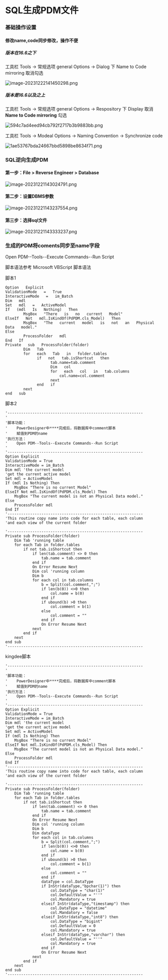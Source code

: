 # SQL生成PDM文件


<!--more-->

### 基础操作设置

#### 修改name,code同步修改，操作不便

##### 版本在16.6之下

工具栏 Tools -> 常规选项 general Options -> Dialog 下 Name to Code mirroring 取消勾选

![image-20231222141450298.png](./images/image-20231222141450298.png)

##### 版本是16.6以及之上

工具栏 Tools -> 常规选项 general Options -> Respository 下 Display 取消 **Name to Code mirroring** 勾选

![594c7ad4eed94cb792f2717b3b9883bb.png](./images/594c7ad4eed94cb792f2717b3b9883bb.png)

工具栏 Tools -> Modeal Options -> Naming Convention  -> Synchronize code

![1ae53767bda24667bbd5898be8634f71.png](./images/1ae53767bda24667bbd5898be8634f71.png)

### SQL逆向生成PDM

#### 第一步：File > Reverse Engineer > Database

![image-20231221143024791.png](./images/image-20231221143024791.png)

#### 第二步：设置DBMS参数

![image-20231221143237554.png](./images/image-20231221143237554.png)

#### 第三步：选择sql文件

![image-20231221143333237.png](./images/image-20231221143333237.png)

### 生成的PDM将coments同步至name字段

Open PDM--Tools--Execute Commands--Run Script

脚本语法参考 Microsoft VBScript 脚本语法

脚本1

```vbscript
Option   Explicit 
ValidationMode   =   True 
InteractiveMode   =   im_Batch 
Dim   mdl    
Set   mdl   =   ActiveModel 
If   (mdl   Is   Nothing)   Then 
        MsgBox   "There   is   no   current   Model" 
ElseIf   Not   mdl.IsKindOf(PdPDM.cls_Model)   Then 
        MsgBox   "The   current   model   is   not   an   Physical   Data   model." 
Else 
        ProcessFolder   mdl 
End   If 
Private   sub   ProcessFolder(folder) 
        Dim   Tab 
        for   each   Tab   in   folder.tables 
              if   not   tab.isShortcut   then
                    tab.name=tab.comment
                    Dim   col
                    for   each   col   in   tab.columns
                        col.name=col.comment 
                    next 
              end   if           
        next
end   sub
```

脚本2

```vbscript
'------------------------------------------------------------
'
'脚本功能：
'    PowerDesigner中****完成后，将数据库中comment脚本
'    赋值到PDM的name
'执行方法：
'    Open PDM--Tools--Execute Commands--Run Script
'
'------------------------------------------------------------
Option Explicit  
ValidationMode = True  
InteractiveMode = im_Batch
Dim mdl 'the current model   
'get the current active model  
Set mdl = ActiveModel  
If (mdl Is Nothing) Then  
    MsgBox "There is no current Model" 
ElseIf Not mdl.IsKindOf(PdPDM.cls_Model) Then  
    MsgBox "The current model is not an Physical Data model." 
Else  
    ProcessFolder mdl  
End If  
'------------------------------------------------------------
'This routine copy name into code for each table, each column  
'and each view of the current folder

'------------------------------------------------------------
Private sub ProcessFolder(folder)  
    Dim Tab 'running table  
    for each Tab in folder.tables  
        if not tab.isShortcut then  
            if len(tab.comment) <> 0 then  
                tab.name = tab.comment  
            end if  
            On Error Resume Next  
            Dim col 'running column
            Dim b
            for each col in tab.columns
                b = Split(col.comment,";") 
                if len(b(0)) <>0 then  
                    col.name = b(0)
                end if  
                if ubound(b) >0 then  
                    col.comment = b(1)
                else
                    col.comment = ""
                end if  
                On Error Resume Next  
            next  
        end if  
    next  
end sub 
'------------------------------------------------------------
```

kingdee脚本

```vbscript
'------------------------------------------------------------
'
'脚本功能：
'    PowerDesigner中****完成后，将数据库中comment脚本
'    赋值到PDM的name
'执行方法：
'    Open PDM--Tools--Execute Commands--Run Script
'
'------------------------------------------------------------
Option Explicit  
ValidationMode = True  
InteractiveMode = im_Batch
Dim mdl 'the current model   
'get the current active model  
Set mdl = ActiveModel  
If (mdl Is Nothing) Then  
    MsgBox "There is no current Model" 
ElseIf Not mdl.IsKindOf(PdPDM.cls_Model) Then  
    MsgBox "The current model is not an Physical Data model." 
Else  
    ProcessFolder mdl  
End If  
'------------------------------------------------------------
'This routine copy name into code for each table, each column  
'and each view of the current folder

'------------------------------------------------------------
Private sub ProcessFolder(folder)  
    Dim Tab 'running table  
    for each Tab in folder.tables  
        if not tab.isShortcut then  
            if len(tab.comment) <> 0 then  
                tab.name = tab.comment  
            end if  
            On Error Resume Next  
            Dim col 'running column
            Dim b
			Dim dataType
            for each col in tab.columns
                b = Split(col.comment,";") 
                if len(b(0)) <>0 then  
                    col.name = b(0)
                end if  
                if ubound(b) >0 then  
                    col.comment = b(1)
                else
                    col.comment = ""
                end if
				dataType = col.DataType
				if InStr(dataType,"bpchar(1)") then
					col.DataType = "char(1)"
					col.DefaultValue = "''"
					col.Mandatory = true
				elseif InStr(dataType,"timestamp") then
					col.DataType = "datetime"
					col.Mandatory = false
				elseif InStr(dataType,"int8") then
					col.DataType = "bigint"
					col.DefaultValue = 0
					col.Mandatory = true
				elseif InStr(dataType,"varchar") then
					col.DefaultValue = "''"
					col.Mandatory = true
				end if
                On Error Resume Next  
            next  
        end if  
    next  
end sub 
'------------------------------------------------------------
```


